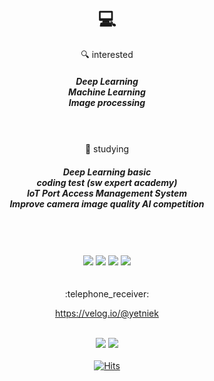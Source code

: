<div align="center">
  
 
  # :computer: 
  :mag: interested 
  ##### Deep Learning   <br> Machine Learning  <br> Image processing <br><br><br>
  
  
  📓 studying
  ##### Deep Learning basic  <br> coding test (sw expert academy) <br> IoT Port Access Management System <br> Improve camera image quality AI competition <br><br><br>  
  
   <br>  
  <img src="https://img.shields.io/badge/Python-3766AB?style=flat-square&logo=Python&logoColor=white"/></a>
  <img src="https://img.shields.io/badge/Java-007396?style=flat-square&logo=Java&logoColor=white"/></a>
  <img src="https://img.shields.io/badge/C++-00599C?style=flat-square&logo=C++&logoColor=white"/></a>
  <img src="https://img.shields.io/badge/Unity-000000?style=flat-square&logo=Unity&logoColor=white"/></a>
   <br>  
   <br>  
   <br>  
   :telephone_receiver: <br>
   
   https://velog.io/@yetniek 
  
   <br>  [<img src="https://img.shields.io/badge/Instagram-E4405F?style=flat-square&logo=Instagram&logoColor=white"/></a>](http://instagram.com/yetniek)
  <img src="https://img.shields.io/badge/yejin2791@gmail.com-EA4335?style=flat-square&logo=Gmail&logoColor=white"/></a> 
   <br>  
[![Hits](https://hits.seeyoufarm.com/api/count/incr/badge.svg?url=https%3A%2F%2Fgithub.com%2Fyetniek%2Fhit-counter&count_bg=%23789DAE&title_bg=%23C0C0C0&icon=&icon_color=%23E7E7E7&title=welcome&edge_flat=false)](https://hits.seeyoufarm.com)
  
  
</div>
